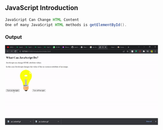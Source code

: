 ## JavaScript Introduction

``` java 
JavaScript Can Change HTML Content
One of many JavaScript HTML methods is getElementById().
```

### Output 
![output](./img/output.gif)
